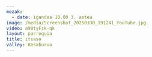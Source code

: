 ```yaml
---
mezak:
  - date: igandea 10.00 3. astea
image: /media/Screenshot_20250330_191241_YouTube.jpg
video: a90tyFzk-qk
layout: parroquia
title: itsaso
valley: Basaburua
---
```

